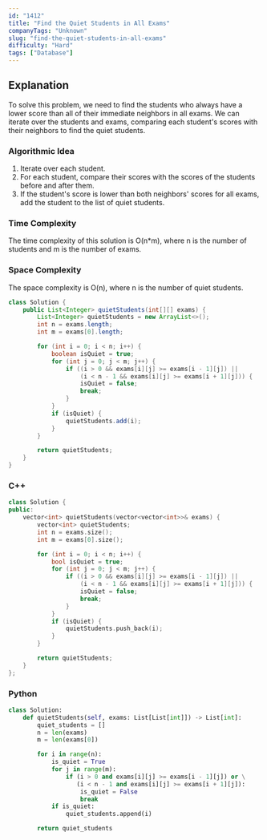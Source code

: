 ```yaml
---
id: "1412"
title: "Find the Quiet Students in All Exams"
companyTags: "Unknown"
slug: "find-the-quiet-students-in-all-exams"
difficulty: "Hard"
tags: ["Database"]
---
```


## Explanation
To solve this problem, we need to find the students who always have a lower score than all of their immediate neighbors in all exams. We can iterate over the students and exams, comparing each student's scores with their neighbors to find the quiet students.

### Algorithmic Idea
1. Iterate over each student.
2. For each student, compare their scores with the scores of the students before and after them.
3. If the student's score is lower than both neighbors' scores for all exams, add the student to the list of quiet students.

### Time Complexity
The time complexity of this solution is O(n*m), where n is the number of students and m is the number of exams.

### Space Complexity
The space complexity is O(n), where n is the number of quiet students.
```java
class Solution {
    public List<Integer> quietStudents(int[][] exams) {
        List<Integer> quietStudents = new ArrayList<>();
        int n = exams.length;
        int m = exams[0].length;

        for (int i = 0; i < n; i++) {
            boolean isQuiet = true;
            for (int j = 0; j < m; j++) {
                if ((i > 0 && exams[i][j] >= exams[i - 1][j]) ||
                    (i < n - 1 && exams[i][j] >= exams[i + 1][j])) {
                    isQuiet = false;
                    break;
                }
            }
            if (isQuiet) {
                quietStudents.add(i);
            }
        }

        return quietStudents;
    }
}
```

### C++
```cpp
class Solution {
public:
    vector<int> quietStudents(vector<vector<int>>& exams) {
        vector<int> quietStudents;
        int n = exams.size();
        int m = exams[0].size();

        for (int i = 0; i < n; i++) {
            bool isQuiet = true;
            for (int j = 0; j < m; j++) {
                if ((i > 0 && exams[i][j] >= exams[i - 1][j]) ||
                    (i < n - 1 && exams[i][j] >= exams[i + 1][j])) {
                    isQuiet = false;
                    break;
                }
            }
            if (isQuiet) {
                quietStudents.push_back(i);
            }
        }

        return quietStudents;
    }
};
```

### Python
```python
class Solution:
    def quietStudents(self, exams: List[List[int]]) -> List[int]:
        quiet_students = []
        n = len(exams)
        m = len(exams[0])

        for i in range(n):
            is_quiet = True
            for j in range(m):
                if (i > 0 and exams[i][j] >= exams[i - 1][j]) or \
                   (i < n - 1 and exams[i][j] >= exams[i + 1][j]):
                    is_quiet = False
                    break
            if is_quiet:
                quiet_students.append(i)

        return quiet_students
```